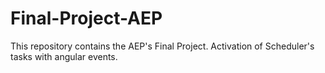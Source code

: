 # Final-Project-AEP
This repository contains the AEP's Final Project. Activation of Scheduler's tasks with angular events.
